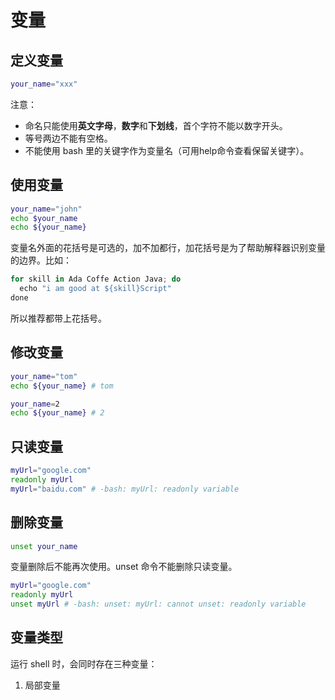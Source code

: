 # 变量

## 定义变量

```bash
your_name="xxx"
```

注意：

- 命名只能使用**英文字母**，**数字**和**下划线**，首个字符不能以数字开头。
- 等号两边不能有空格。
- 不能使用 bash 里的关键字作为变量名（可用help命令查看保留关键字）。



## 使用变量

```bash
your_name="john"
echo $your_name
echo ${your_name}
```

变量名外面的花括号是可选的，加不加都行，加花括号是为了帮助解释器识别变量的边界。比如：

```js
for skill in Ada Coffe Action Java; do
  echo "i am good at ${skill}Script"
done
```

所以推荐都带上花括号。



## 修改变量

```bash
your_name="tom"
echo ${your_name} # tom

your_name=2
echo ${your_name} # 2
```



## 只读变量

```bash
myUrl="google.com"
readonly myUrl
myUrl="baidu.com" # -bash: myUrl: readonly variable
```



## 删除变量

```bash
unset your_name
```

变量删除后不能再次使用。unset 命令不能删除只读变量。

```bash
myUrl="google.com"
readonly myUrl
unset myUrl # -bash: unset: myUrl: cannot unset: readonly variable
```



## 变量类型

运行 shell 时，会同时存在三种变量：

1. 局部变量